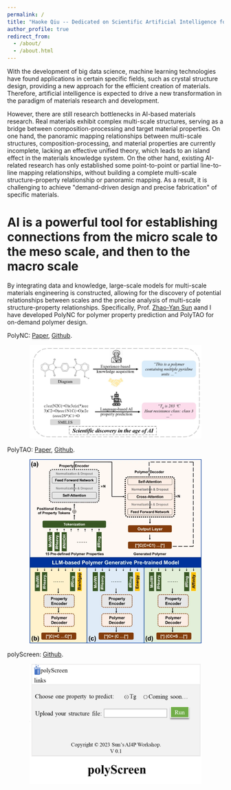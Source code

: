 ```yaml
---
permalink: /
title: "Haoke Qiu -- Dedicated on Scientific Artificial Intelligence for Polymer/Molecule/Material"
author_profile: true
redirect_from: 
  - /about/
  - /about.html
---
```


With the development of big data science, machine learning technologies have found applications in certain specific fields, such as crystal structure design, providing a new approach for the efficient creation of materials. Therefore, artificial intelligence is expected to drive a new transformation in the paradigm of materials research and development.

However, there are still research bottlenecks in AI-based materials research. Real materials exhibit complex multi-scale structures, serving as a bridge between composition-processing and target material properties. On one hand, the panoramic mapping relationships between multi-scale structures, composition-processing, and material properties are currently incomplete, lacking an effective unified theory, which leads to an island effect in the materials knowledge system. On the other hand, existing AI-related research has only established some point-to-point or partial line-to-line mapping relationships, without building a complete multi-scale structure-property relationship or panoramic mapping. As a result, it is challenging to achieve "demand-driven design and precise fabrication" of specific materials.

AI is a powerful tool for establishing connections from the micro scale to the meso scale, and then to the macro scale
======
 By integrating data and knowledge, large-scale models for multi-scale materials engineering is constructed, allowing for the discovery of potential relationships between scales and the precise analysis of multi-scale structure-property relationships. 
 Specifically, Prof. [Zhao-Yan Sun](https://ciac.cas.cn/sourcedb/cn/zjrck/zgj/202011/t20201120_5758945.html) aand I have developed PolyNC for polymer property prediction and PolyTAO for on-demand polymer design. 
 
 PolyNC: [Paper](https://pubs.rsc.org/en/content/articlelanding/2023/sc/d3sc05079c), [Github](https://github.com/HKQiu/Unified_ML4Polymers).
<p align="center">
  <img src="/images/polync.png" alt="polyNC" width="400"/>
</p>

 PolyTAO: [Paper](https://www.nature.com/articles/s41524-024-01466-5), [Github](https://github.com/hkqiu/PolymerGenerationPretrainedModel).
<p align="center">
  <img src="/images/polytao.png" alt="polyTAO" width="400"/>
</p>

 polyScreen: [Github](https://github.com/hkqiu/PPP-1_PredictionTg4Polyimides/tree/main/src).
<p align="center">
  <img src="/images/polyscreen.png" alt="polyScreen" width="400"/>
</p>
